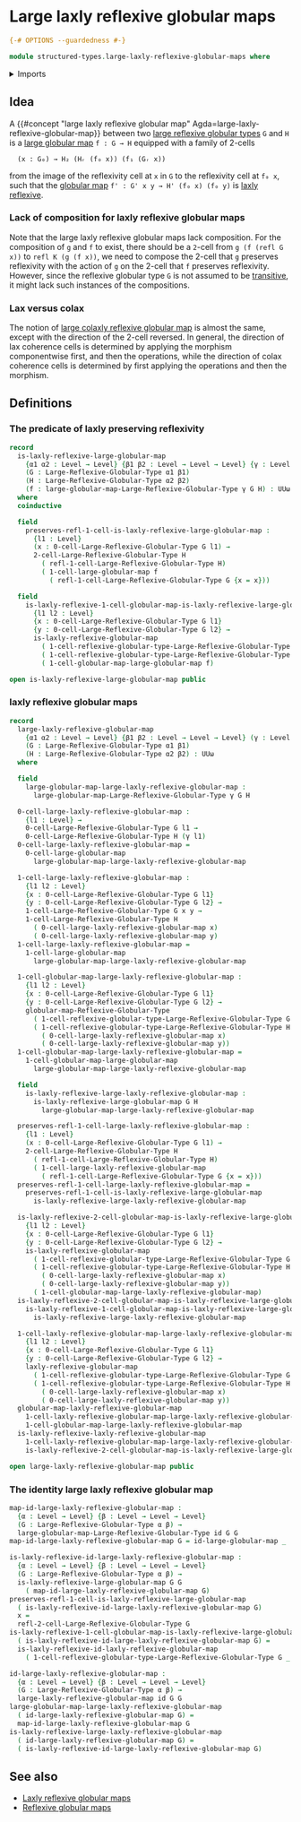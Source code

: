 # Large laxly reflexive globular maps

```agda
{-# OPTIONS --guardedness #-}

module structured-types.large-laxly-reflexive-globular-maps where
```

<details><summary>Imports</summary>

```agda
open import foundation.function-types
open import foundation.universe-levels

open import structured-types.large-globular-maps
open import structured-types.large-reflexive-globular-types
open import structured-types.laxly-reflexive-globular-maps
open import structured-types.reflexive-globular-types
```

</details>

## Idea

A
{{#concept "large laxly reflexive globular map" Agda=large-laxly-reflexive-globular-map}}
between two
[large reflexive globular types](structured-types.large-reflexive-globular-types.md)
`G` and `H` is a [large globular map](structured-types.large-globular-maps.md)
`f : G → H` equipped with a family of 2-cells

```text
  (x : G₀) → H₂ (Hᵣ (f₀ x)) (f₁ (Gᵣ x))
```

from the image of the reflexivity cell at `x` in `G` to the reflexivity cell at
`f₀ x`, such that the [globular map](structured-types.globular-maps.md)
`f' : G' x y → H' (f₀ x) (f₀ y)` is
[laxly reflexive](structured-types.laxly-reflexive-globular-maps.md).

### Lack of composition for laxly reflexive globular maps

Note that the large laxly reflexive globular maps lack composition. For the
composition of `g` and `f` to exist, there should be a `2`-cell from
`g (f (refl G x))` to `refl K (g (f x))`, we need to compose the 2-cell that `g`
preserves reflexivity with the action of `g` on the 2-cell that `f` preserves
reflexivity. However, since the reflexive globular type `G` is not assumed to be
[transitive](structured-types.transitive-globular-types.md), it might lack such
instances of the compositions.

### Lax versus colax

The notion of
[large colaxly reflexive globular map](structured-types.large-laxly-reflexive-globular-maps.md)
is almost the same, except with the direction of the 2-cell reversed. In
general, the direction of lax coherence cells is determined by applying the
morphism componentwise first, and then the operations, while the direction of
colax coherence cells is determined by first applying the operations and then
the morphism.

## Definitions

### The predicate of laxly preserving reflexivity

```agda
record
  is-laxly-reflexive-large-globular-map
    {α1 α2 : Level → Level} {β1 β2 : Level → Level → Level} {γ : Level → Level}
    (G : Large-Reflexive-Globular-Type α1 β1)
    (H : Large-Reflexive-Globular-Type α2 β2)
    (f : large-globular-map-Large-Reflexive-Globular-Type γ G H) : UUω
  where
  coinductive

  field
    preserves-refl-1-cell-is-laxly-reflexive-large-globular-map :
      {l1 : Level}
      (x : 0-cell-Large-Reflexive-Globular-Type G l1) →
      2-cell-Large-Reflexive-Globular-Type H
        ( refl-1-cell-Large-Reflexive-Globular-Type H)
        ( 1-cell-large-globular-map f
          ( refl-1-cell-Large-Reflexive-Globular-Type G {x = x}))

  field
    is-laxly-reflexive-1-cell-globular-map-is-laxly-reflexive-large-globular-map :
      {l1 l2 : Level}
      {x : 0-cell-Large-Reflexive-Globular-Type G l1}
      {y : 0-cell-Large-Reflexive-Globular-Type G l2} →
      is-laxly-reflexive-globular-map
        ( 1-cell-reflexive-globular-type-Large-Reflexive-Globular-Type G x y)
        ( 1-cell-reflexive-globular-type-Large-Reflexive-Globular-Type H _ _)
        ( 1-cell-globular-map-large-globular-map f)

open is-laxly-reflexive-large-globular-map public
```

### laxly reflexive globular maps

```agda
record
  large-laxly-reflexive-globular-map
    {α1 α2 : Level → Level} {β1 β2 : Level → Level → Level} (γ : Level → Level)
    (G : Large-Reflexive-Globular-Type α1 β1)
    (H : Large-Reflexive-Globular-Type α2 β2) : UUω
  where

  field
    large-globular-map-large-laxly-reflexive-globular-map :
      large-globular-map-Large-Reflexive-Globular-Type γ G H

  0-cell-large-laxly-reflexive-globular-map :
    {l1 : Level} →
    0-cell-Large-Reflexive-Globular-Type G l1 →
    0-cell-Large-Reflexive-Globular-Type H (γ l1)
  0-cell-large-laxly-reflexive-globular-map =
    0-cell-large-globular-map
      large-globular-map-large-laxly-reflexive-globular-map

  1-cell-large-laxly-reflexive-globular-map :
    {l1 l2 : Level}
    {x : 0-cell-Large-Reflexive-Globular-Type G l1}
    {y : 0-cell-Large-Reflexive-Globular-Type G l2} →
    1-cell-Large-Reflexive-Globular-Type G x y →
    1-cell-Large-Reflexive-Globular-Type H
      ( 0-cell-large-laxly-reflexive-globular-map x)
      ( 0-cell-large-laxly-reflexive-globular-map y)
  1-cell-large-laxly-reflexive-globular-map =
    1-cell-large-globular-map
      large-globular-map-large-laxly-reflexive-globular-map

  1-cell-globular-map-large-laxly-reflexive-globular-map :
    {l1 l2 : Level}
    {x : 0-cell-Large-Reflexive-Globular-Type G l1}
    {y : 0-cell-Large-Reflexive-Globular-Type G l2} →
    globular-map-Reflexive-Globular-Type
      ( 1-cell-reflexive-globular-type-Large-Reflexive-Globular-Type G x y)
      ( 1-cell-reflexive-globular-type-Large-Reflexive-Globular-Type H
        ( 0-cell-large-laxly-reflexive-globular-map x)
        ( 0-cell-large-laxly-reflexive-globular-map y))
  1-cell-globular-map-large-laxly-reflexive-globular-map =
    1-cell-globular-map-large-globular-map
      large-globular-map-large-laxly-reflexive-globular-map

  field
    is-laxly-reflexive-large-laxly-reflexive-globular-map :
      is-laxly-reflexive-large-globular-map G H
        large-globular-map-large-laxly-reflexive-globular-map

  preserves-refl-1-cell-large-laxly-reflexive-globular-map :
    {l1 : Level}
    (x : 0-cell-Large-Reflexive-Globular-Type G l1) →
    2-cell-Large-Reflexive-Globular-Type H
      ( refl-1-cell-Large-Reflexive-Globular-Type H)
      ( 1-cell-large-laxly-reflexive-globular-map
        ( refl-1-cell-Large-Reflexive-Globular-Type G {x = x}))
  preserves-refl-1-cell-large-laxly-reflexive-globular-map =
    preserves-refl-1-cell-is-laxly-reflexive-large-globular-map
      is-laxly-reflexive-large-laxly-reflexive-globular-map

  is-laxly-reflexive-2-cell-globular-map-is-laxly-reflexive-large-globular-map :
    {l1 l2 : Level}
    {x : 0-cell-Large-Reflexive-Globular-Type G l1}
    {y : 0-cell-Large-Reflexive-Globular-Type G l2} →
    is-laxly-reflexive-globular-map
      ( 1-cell-reflexive-globular-type-Large-Reflexive-Globular-Type G x y)
      ( 1-cell-reflexive-globular-type-Large-Reflexive-Globular-Type H
        ( 0-cell-large-laxly-reflexive-globular-map x)
        ( 0-cell-large-laxly-reflexive-globular-map y))
      ( 1-cell-globular-map-large-laxly-reflexive-globular-map)
  is-laxly-reflexive-2-cell-globular-map-is-laxly-reflexive-large-globular-map =
    is-laxly-reflexive-1-cell-globular-map-is-laxly-reflexive-large-globular-map
      is-laxly-reflexive-large-laxly-reflexive-globular-map

  1-cell-laxly-reflexive-globular-map-large-laxly-reflexive-globular-map :
    {l1 l2 : Level}
    {x : 0-cell-Large-Reflexive-Globular-Type G l1}
    {y : 0-cell-Large-Reflexive-Globular-Type G l2} →
    laxly-reflexive-globular-map
      ( 1-cell-reflexive-globular-type-Large-Reflexive-Globular-Type G x y)
      ( 1-cell-reflexive-globular-type-Large-Reflexive-Globular-Type H
        ( 0-cell-large-laxly-reflexive-globular-map x)
        ( 0-cell-large-laxly-reflexive-globular-map y))
  globular-map-laxly-reflexive-globular-map
    1-cell-laxly-reflexive-globular-map-large-laxly-reflexive-globular-map =
    1-cell-globular-map-large-laxly-reflexive-globular-map
  is-laxly-reflexive-laxly-reflexive-globular-map
    1-cell-laxly-reflexive-globular-map-large-laxly-reflexive-globular-map =
    is-laxly-reflexive-2-cell-globular-map-is-laxly-reflexive-large-globular-map

open large-laxly-reflexive-globular-map public
```

### The identity large laxly reflexive globular map

```agda
map-id-large-laxly-reflexive-globular-map :
  {α : Level → Level} {β : Level → Level → Level}
  (G : Large-Reflexive-Globular-Type α β) →
  large-globular-map-Large-Reflexive-Globular-Type id G G
map-id-large-laxly-reflexive-globular-map G = id-large-globular-map _

is-laxly-reflexive-id-large-laxly-reflexive-globular-map :
  {α : Level → Level} {β : Level → Level → Level}
  (G : Large-Reflexive-Globular-Type α β) →
  is-laxly-reflexive-large-globular-map G G
    ( map-id-large-laxly-reflexive-globular-map G)
preserves-refl-1-cell-is-laxly-reflexive-large-globular-map
  ( is-laxly-reflexive-id-large-laxly-reflexive-globular-map G)
  x =
  refl-2-cell-Large-Reflexive-Globular-Type G
is-laxly-reflexive-1-cell-globular-map-is-laxly-reflexive-large-globular-map
  ( is-laxly-reflexive-id-large-laxly-reflexive-globular-map G) =
  is-laxly-reflexive-id-laxly-reflexive-globular-map
    ( 1-cell-reflexive-globular-type-Large-Reflexive-Globular-Type G _ _)

id-large-laxly-reflexive-globular-map :
  {α : Level → Level} {β : Level → Level → Level}
  (G : Large-Reflexive-Globular-Type α β) →
  large-laxly-reflexive-globular-map id G G
large-globular-map-large-laxly-reflexive-globular-map
  ( id-large-laxly-reflexive-globular-map G) =
  map-id-large-laxly-reflexive-globular-map G
is-laxly-reflexive-large-laxly-reflexive-globular-map
  ( id-large-laxly-reflexive-globular-map G) =
  ( is-laxly-reflexive-id-large-laxly-reflexive-globular-map G)
```

## See also

- [Laxly reflexive globular maps](structured-types.laxly-reflexive-globular-maps.md)
- [Reflexive globular maps](structured-types.reflexive-globular-maps.md)
